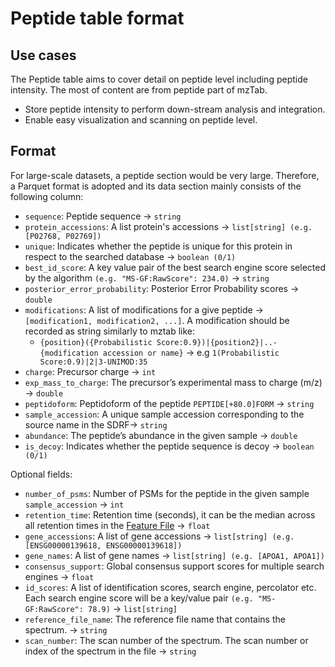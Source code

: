 # Peptide table format

## Use cases

The Peptide table aims to cover detail on peptide level including peptide intensity. The most of content are from peptide part of mzTab.

- Store peptide intensity to perform down-stream analysis and integration.
- Enable easy visualization and scanning on peptide level.

## Format

For large-scale datasets, a peptide section would be very large. Therefore, a Parquet format is adopted and its data section mainly consists of the following column:

- `sequence`: Peptide sequence -> `string`
- `protein_accessions`: A list protein's accessions -> `list[string] (e.g. [P02768, P02769])`
- `unique`: Indicates whether the peptide is unique for this protein in respect to the searched database -> `boolean (0/1)`
- `best_id_score`: A key value pair of the best search engine score selected by the algorithm `(e.g. "MS-GF:RawScore": 234.0)` -> `string`
- `posterior_error_probability`: Posterior Error Probability scores -> `double`
- `modifications`: A list of modifications for a give peptide -> `[modification1, modification2, ...]`. A modification should be recorded as string similarly to mztab like:
  - `{position}({Probabilistic Score:0.9})|{position2}|..-{modification accession or name}` -> e.g `1(Probabilistic Score:0.9)|2|3-UNIMOD:35`
- `charge`: Precursor charge -> `int`
- `exp_mass_to_charge`: The precursor’s experimental mass to charge (m/z) -> `double`
- `peptidoform`: Peptidoform of the peptide `PEPTIDE[+80.0]FORM` -> `string`
- `sample_accession`: A unique sample accession corresponding to the source name in the SDRF-> `string`
- `abundance`: The peptide’s abundance in the given sample -> `double`
- `is_decoy`: Indicates whether the peptide sequence is decoy -> `boolean (0/1)`

Optional fields:

- `number_of_psms`: Number of PSMs for the peptide in the given sample `sample_accession` -> `int`
- `retention_time`: Retention time (seconds), it can be the median across all retention times in the [Feature File](FEATURE.md) -> `float`
- `gene_accessions`: A list of gene accessions -> `list[string] (e.g. [ENSG00000139618, ENSG00000139618])`
- `gene_names`: A list of gene names -> `list[string] (e.g. [APOA1, APOA1])`
- `consensus_support`: Global consensus support scores for multiple search engines -> `float`
- `id_scores`: A list of identification scores, search engine, percolator etc. Each search engine score will be a key/value pair `(e.g. "MS-GF:RawScore": 78.9)` -> `list[string]`
- `reference_file_name`: The reference file name that contains the spectrum. -> `string` 
- `scan_number`: The scan number of the spectrum. The scan number or index of the spectrum in the file -> `string` 
